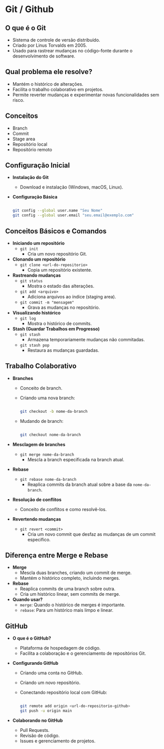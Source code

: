 # Git / Github

## O que é o Git

- Sistema de controle de versão distribuído.
- Criado por Linus Torvalds em 2005.
- Usado para rastrear mudanças no código-fonte durante o desenvolvimento de software.

## Qual problema ele resolve?

- Mantém o histórico de alterações.
- Facilita o trabalho colaborativo em projetos.
- Permite reverter mudanças e experimentar novas funcionalidades sem risco.

## Conceitos
- Branch
- Commit
- Stage area
- Repositório local
- Repositório remoto

## **Configuração Inicial**

- **Instalação do Git**
    - Download e instalação (Windows, macOS, Linux).
- **Configuração Básica**

    ```bash

    git config --global user.name "Seu Nome"
    git config --global user.email "seu.email@exemplo.com"

    ```


## Conceitos Básicos e Comandos

- **Iniciando um repositório**
    - `git init`
        - Cria um novo repositório Git.
- **Clonando um repositório**
    - `git clone <url-do-repositorio>`
        - Copia um repositório existente.
- **Rastreando mudanças**
    - `git status`
        - Mostra o estado das alterações.
    - `git add <arquivo>`
        - Adiciona arquivos ao índice (staging area).
    - `git commit -m "mensagem"`
        - Grava as mudanças no repositório.
- **Visualizando histórico**
    - `git log`
        - Mostra o histórico de commits.
- **Stash (Guardar Trabalhos em Progresso)**
    - `git stash`
        - Armazena temporariamente mudanças não commitadas.
    - `git stash pop`
        - Restaura as mudanças guardadas.


## Trabalho Colaborativo

- **Branches**
    - Conceito de branch.
    - Criando uma nova branch:

        ```bash

        git checkout -b nome-da-branch

        ```

    - Mudando de branch:

        ```bash

        git checkout nome-da-branch

        ```

- **Mesclagem de branches**
    - `git merge nome-da-branch`
        - Mescla a branch especificada na branch atual.
- **Rebase**
    - `git rebase nome-da-branch`
        - Reaplica commits da branch atual sobre a base da `nome-da-branch`.
- **Resolução de conflitos**
    - Conceito de conflitos e como resolvê-los.
- **Revertendo mudanças**
    - `git revert <commit>`
        - Cria um novo commit que desfaz as mudanças de um commit específico.


## Diferença entre Merge e Rebase

- **Merge**
    - Mescla duas branches, criando um commit de merge.
    - Mantém o histórico completo, incluindo merges.
- **Rebase**
    - Reaplica commits de uma branch sobre outra.
    - Cria um histórico linear, sem commits de merge.
- **Quando usar?**
    - `merge`: Quando o histórico de merges é importante.
    - `rebase`: Para um histórico mais limpo e linear.


## GitHub

- **O que é o GitHub?**
    - Plataforma de hospedagem de código.
    - Facilita a colaboração e o gerenciamento de repositórios Git.
- **Configurando GitHub**
    - Criando uma conta no GitHub.
    - Criando um novo repositório.
    - Conectando repositório local com GitHub:

        ```bash

        git remote add origin <url-do-repositorio-github>
        git push -u origin main

        ```

- **Colaborando no GitHub**
    - Pull Requests.
    - Revisão de código.
    - Issues e gerenciamento de projetos.
